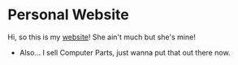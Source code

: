 # Personal Website

Hi, so this is my [website](https://nicholasliebmann.com)! She ain't much but she's mine!

- Also...  I sell Computer Parts, just wanna put that out there now.